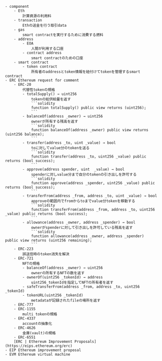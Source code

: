 
    - component
        - Eth
            計算資源の利用料
        - transaction
            Ethの送金を行う取引data
        - gas
            smart contractを実行するために消費する燃料
        - address
            - EOA
                人間が利用する口座
            - contract address
                smart contractのための口座
        - smart contract
            - token contract
                所有者のaddressとtoken情報を紐付けてtokenを管理するsmart contract
    - ERC Ethereum request for comment
        - ERC-20
            代替性tokenの規格
            - totalSupply() → uint256
                tokenの総供給量を返す
                ```solidity
                function totalSupply() public view returns (uint256);
                ```
            - balanceOf(address _owner) → uint256
                ownerが所有する残高を返す
                ```solidity
                function balanceOf(address _owner) public view returns (uint256 balance);
                ```
            - transfer(address _to, uint _value) → bool
                toに対してvalue分のtokenを送る
                ```solidity
                function transfer(address _to, uint256 _value) public returns (bool success);
                ```
            - approve(address spender, uint  _value) → bool
                spenderに対しvalue分まで自分のtokenの引き出しを許可する
                ```solidity
                function approve(address _spender, uint256 _value) public returns (bool success);
                ```
            - transferFrom(address _from, address _to, uint _value) → bool
                approveの範囲内でfromからtoまでvalue分tokenを移動する
                ```solidity
                function transferFrom(address _from, address _to, uint256 _value) public returns (bool success);
                ```
            - allowance(address _owner, address _spender) → bool
                ownerがspenderに対して引き出しを許可している残高を返す
                ```solidity
                function allowance(address _owner, address _spender) public view returns (uint256 remaining);
                ```
        - ERC-223
            誤送信時のtoken消失を解決
        - ERC-721
            NFTの規格
            - balanceOf(address _owner) → uint256
                ownerの所有するNFTの数を返す
            - ownerOf(uint256 _tokenId) → address
                uint256_tokenIdを指定してNFTの所有者を返す
            - safeTransferFrom(address _from, address _to, uint256 _tokenId)
            - tokenURL(uint256 _tokenId)
                metadataが記録されたfileの場所を返す
        - ERC-777
        - ERC-1155
            multi tokenの規格
        - ERC-4337
            accountの抽象化
        - ERC-4626
            金庫(vault)の規格
        - ERC-6551
        [ERC | Ethereum Improvement Proposals](https://eips.ethereum.org/erc)
    - EIP Ethereum improvement proposal
    - EVM Ethereum virtual machine
